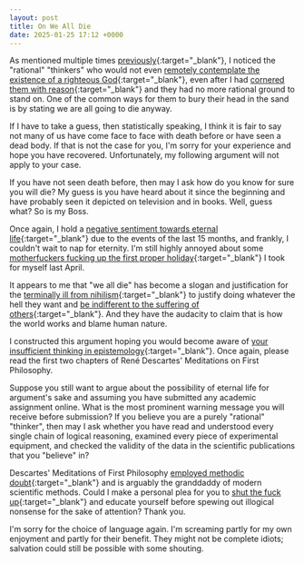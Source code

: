 ```yaml
---
layout: post
title: On We All Die
date: 2025-01-25 17:12 +0000
---
```


As mentioned multiple times [previously](../on-love-faith-hope/){:target="_blank"}, I noticed the "rational" "thinkers" who would not even [remotely contemplate the existence of a righteous God](../on-indifference/){:target="_blank"}, even after I had [cornered them with reason](../on-faith-precedes-reason/){:target="_blank"} and they had no more rational ground to stand on. One of the common ways for them to bury their head in the sand is by stating we are all going to die anyway.

If I have to take a guess, then statistically speaking, I think it is fair to say not many of us have come face to face with death before or have seen a dead body. If that is not the case for you, I'm sorry for your experience and hope you have recovered. Unfortunately, my following argument will not apply to your case.

If you have not seen death before, then may I ask how do you know for sure you will die? My guess is you have heard about it since the beginning and have probably seen it depicted on television and in books. Well, guess what? So is my Boss.

Once again, I hold a [negative sentiment towards eternal life](../on-eternal-life/){:target="_blank"} due to the events of the last 15 months, and frankly, I couldn't wait to nap for eternity. I'm still highly annoyed about some [motherfuckers fucking up the first proper holiday](../on-my-language/){:target="_blank"} I took for myself last April.

It appears to me that "we all die" has become a slogan and justification for the [terminally ill from nihilism](../on-nihilism/){:target="_blank"} to justify doing whatever the hell they want and [be indifferent to the suffering of others](../on-indifference/){:target="_blank"}. And they have the audacity to claim that is how the world works and blame human nature.

I constructed this argument hoping you would become aware of [your insufficient thinking in epistemology](../on-scientific-materialism/){:target="_blank"}. Once again, please read the first two chapters of René Descartes' Meditations on First Philosophy.

Suppose you still want to argue about the possibility of eternal life for argument's sake and assuming you have submitted any academic assignment online. What is the most prominent warning message you will receive before submission? If you believe you are a purely "rational" "thinker", then may I ask whether you have read and understood every single chain of logical reasoning, examined every piece of experimental equipment, and checked the validity of the data in the scientific publications that you "believe" in?

Descartes' Meditations of First Philosophy [employed methodic doubt](https://en.wikipedia.org/wiki/Meditations_on_First_Philosophy#:~:text=In%20general%2C%20his%20method%20is,then%20my%20beliefs%20are%20unreliable){:target="_blank"} and is arguably the granddaddy of modern scientific methods. Could I make a personal plea for you to [shut the fuck up](../on-my-language/){:target="_blank"} and educate yourself before spewing out illogical nonsense for the sake of attention? Thank you.

I'm sorry for the choice of language again. I'm screaming partly for my own enjoyment and partly for their benefit. They might not be complete idiots; salvation could still be possible with some shouting.